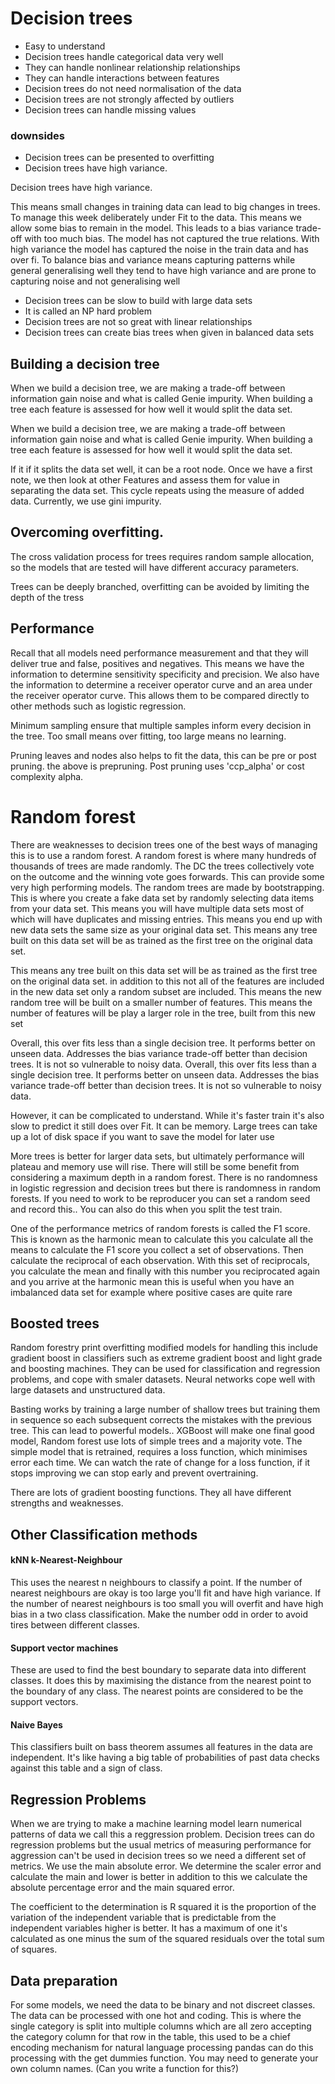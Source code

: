 # Decision trees

- Easy to understand
- Decision trees handle categorical data very well
- They can handle nonlinear relationship relationships
- They can handle interactions between features
- Decision trees do not need normalisation of the data
- Decision trees are not strongly affected by outliers
- Decision trees can handle missing values

### downsides

- Decision trees can be presented to overfitting
- Decision trees have high variance.

Decision trees have high variance.

This means small changes in training data can lead to big changes in trees. To manage this week deliberately under Fit to the data. This means we allow some bias to remain in the model. This leads to a bias variance trade-off with too much bias. The model has not captured the true relations. With high variance the model has captured the noise in the train data and has over fi.
To balance bias and variance means capturing patterns while general generalising well they tend to have high variance and are prone to capturing noise and not generalising well

- Decision trees can be slow to build with large data sets
- It is called an NP hard problem
- Decision trees are not so great with linear relationships
- Decision trees can create bias trees when given in balanced data sets

## Building a decision tree

When we build a decision tree, we are making a trade-off between information gain noise and what is called Genie impurity. When building a tree each feature is assessed for how well it would split the data set.

When we build a decision tree, we are making a trade-off between information gain noise and what is called Genie impurity. When building a tree each feature is assessed for how well it would split the data set.

If it if it splits the data set well, it can be a root node. Once we have a first note, we then look at other Features and assess them for value in separating the data set. This cycle repeats using the measure of added data. Currently, we use gini impurity.

## Overcoming overfitting.

The cross validation process for trees requires random sample allocation, so the models that are tested will have different accuracy parameters.

Trees can be deeply branched, overfitting can be avoided by limiting the depth of the tress

## Performance

Recall that all models need performance measurement and that they will deliver true and false, positives and negatives. This means we have the information to determine sensitivity specificity and precision. We also have the information to determine a receiver operator curve and an area under the receiver operator curve. This allows them to be compared directly to other methods such as logistic regression.

Minimum sampling ensure that multiple samples inform every decision in the tree. Too small means over fitting, too large means no learning.

Pruning leaves and nodes also helps to fit the data, this can be pre or post pruning. the above is prepruning. Post pruning uses 'ccp_alpha' or cost complexity alpha.

# Random forest

There are weaknesses to decision trees one of the best ways of managing this is to use a random forest. A random forest is where many hundreds of thousands of trees are made randomly. The DC the trees collectively vote on the outcome and the winning vote goes forwards. This can provide some very high performing models. The random trees are made by bootstrapping. This is where you create a fake data set by randomly selecting data items from your data set. This means you will have multiple data sets most of which will have duplicates and missing entries. This means you end up with new data sets the same size as your original data set. This means any tree built on this data set will be as trained as the first tree on the original data set.

This means any tree built on this data set will be as trained as the first tree on the original data set.
in addition to this not all of the features are included in the new data set only a random subset are included. This means the new random tree will be built on a smaller number of features. This means the number of features will be play a larger role in the tree, built from this new set

Overall, this over fits less than a single decision tree. It performs better on unseen data. Addresses the bias variance trade-off better than decision trees. It is not so vulnerable to noisy data. Overall, this over fits less than a single decision tree. It performs better on unseen data. Addresses the bias variance trade-off better than decision trees. It is not so vulnerable to noisy data.

However, it can be complicated to understand. While it's faster train it's also slow to predict it still does over Fit. It can be memory. Large trees can take up a lot of disk space if you want to save the model for later use

More trees is better for larger data sets, but ultimately performance will plateau and memory use will rise. There will still be some benefit from considering a maximum depth in a random forest. There is no randomness in logistic regression and decision trees but there is randomness in random forests. If you need to work to be reproducer you can set a random seed and record this.. You can also do this when you split the test train.

One of the performance metrics of random forests is called the F1 score. This is known as the harmonic mean to calculate this you calculate all the means to calculate the F1 score you collect a set of observations. Then calculate the reciprocal of each observation. With this set of reciprocals, you calculate the mean and finally with this number you reciprocated again and you arrive at the harmonic mean this is useful when you have an imbalanced data set for example where positive cases are quite rare

## Boosted trees

Random forestry print overfitting modified models for handling this include gradient boost in classifiers such as extreme gradient boost and light grade and boosting machines. They can be used for classification and regression problems, and cope with smaler datasets. Neural networks cope well with large datasets and unstructured data.

Basting works by training a large number of shallow trees but training them in sequence so each subsequent corrects the mistakes with the previous tree. This can lead to powerful models.. XGBoost will make one final good model, Random forest use lots of simple trees and a majority vote. The simple model that is retrained, requires a loss function, which minimises error each time. We can watch the rate of change for a loss function, if it stops improving we can stop early and prevent overtraining.

There are lots of gradient boosting functions. They all have different strengths and weaknesses.

## Other Classification methods

#### kNN k-Nearest-Neighbour

This uses the nearest n neighbours to classify a point. If the number of nearest neighbours are okay is too large you'll fit and have high variance. If the number of nearest neighbours is too small you will overfit and have high bias in a two class classification. Make the number odd in order to avoid tires between different classes.

#### Support vector machines

These are used to find the best boundary to separate data into different classes. It does this by maximising the distance from the nearest point to the boundary of any class. The nearest points are considered to be the support vectors.

#### Naive Bayes

This classifiers built on bass theorem assumes all features in the data are independent. It's like having a big table of probabilities of past data checks against this table and a sign of class.

## Regression Problems

When we are trying to make a machine learning model learn numerical patterns of data we call this a reggression problem. Decision trees can do regression problems but the usual metrics of measuring performance for aggression can't be used in decision trees so we need a different set of metrics. We use the main absolute error. We determine the scaler error and calculate the main and lower is better in addition to this we calculate the absolute percentage error and the main squared error.

The coefficient to the determination is R squared it is the proportion of the variation of the independent variable that is predictable from the independent variables higher is better. It has a maximum of one it's calculated as one minus the sum of the squared residuals over the total sum of squares.

## Data preparation

For some models, we need the data to be binary and not discreet classes. The data can be processed with one hot and coding. This is where the single category is split into multiple columns which are all zero accepting the category column for that row in the table, this used to be a chief encoding mechanism for natural language processing pandas can do this processing with the get dummies function. You may need to generate your own column names. (Can you write a function for this?)
